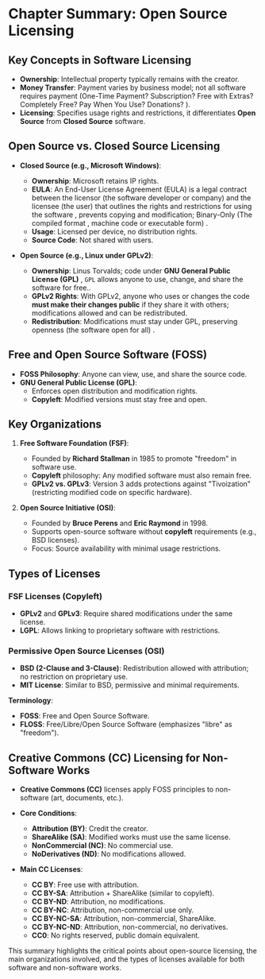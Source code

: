 # Chapter Summary: Open Source Licensing

## Key Concepts in Software Licensing

- **Ownership**: Intellectual property typically remains with the creator.
- **Money Transfer**: Payment varies by business model; not all software requires payment (One-Time Payment? Subscription? Free with Extras? Completely Free? Pay When You Use? Donations? ).
- **Licensing**: Specifies usage rights and restrictions, it differentiates **Open Source** from **Closed Source** software.

## Open Source vs. Closed Source Licensing

- **Closed Source (e.g., Microsoft Windows)**:
  - **Ownership**: Microsoft retains IP rights.
  - **EULA**: An End-User License Agreement (EULA) is a legal contract between the licensor (the software developer or company) and the licensee (the user) that outlines the rights and restrictions for using the software , prevents copying and modification; Binary-Only (The compiled format , machine code or executable form)  .
  - **Usage**: Licensed per device, no distribution rights.
  - **Source Code**: Not shared with users.

- **Open Source (e.g., Linux under GPLv2)**:
  - **Ownership**: Linus Torvalds; code under **GNU General Public License (GPL)** , ```GPL``` allows anyone to use, change, and share the software for free..
  - **GPLv2 Rights**: With GPLv2, anyone who uses or changes the code **must make their changes public** if they share it with others; modifications allowed and can be redistributed.
  - **Redistribution**: Modifications must stay under GPL, preserving openness (the software open for all) .
  
## Free and Open Source Software (FOSS)

- **FOSS Philosophy**: Anyone can view, use, and share the source code.
- **GNU General Public License (GPL)**:
  - Enforces open distribution and modification rights.
  - **Copyleft**: Modified versions must stay free and open.

## Key Organizations

1. **Free Software Foundation (FSF)**:
   - Founded by **Richard Stallman** in 1985 to promote "freedom" in software use.
   - **Copyleft** philosophy: Any modified software must also remain free.
   - **GPLv2 vs. GPLv3**: Version 3 adds protections against "Tivoization" (restricting modified code on specific hardware).

2. **Open Source Initiative (OSI)**:
   - Founded by **Bruce Perens** and **Eric Raymond** in 1998.
   - Supports open-source software without **copyleft** requirements (e.g., BSD licenses).
   - Focus: Source availability with minimal usage restrictions.

## Types of Licenses

### FSF Licenses (Copyleft)

- **GPLv2** and **GPLv3**: Require shared modifications under the same license.
- **LGPL**: Allows linking to proprietary software with restrictions.

### Permissive Open Source Licenses (OSI)

- **BSD (2-Clause and 3-Clause)**: Redistribution allowed with attribution; no restriction on proprietary use.
- **MIT License**: Similar to BSD, permissive and minimal requirements.

**Terminology**:
- **FOSS**: Free and Open Source Software.
- **FLOSS**: Free/Libre/Open Source Software (emphasizes "libre" as "freedom").

## Creative Commons (CC) Licensing for Non-Software Works

- **Creative Commons (CC)** licenses apply FOSS principles to non-software (art, documents, etc.).
- **Core Conditions**:
  - **Attribution (BY)**: Credit the creator.
  - **ShareAlike (SA)**: Modified works must use the same license.
  - **NonCommercial (NC)**: No commercial use.
  - **NoDerivatives (ND)**: No modifications allowed.

- **Main CC Licenses**:
  - **CC BY**: Free use with attribution.
  - **CC BY-SA**: Attribution + ShareAlike (similar to copyleft).
  - **CC BY-ND**: Attribution, no modifications.
  - **CC BY-NC**: Attribution, non-commercial use only.
  - **CC BY-NC-SA**: Attribution, non-commercial, ShareAlike.
  - **CC BY-NC-ND**: Attribution, non-commercial, no derivatives.
  - **CC0**: No rights reserved, public domain equivalent.

This summary highlights the critical points about open-source licensing, the main organizations involved, and the types of licenses available for both software and non-software works.
